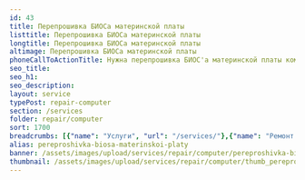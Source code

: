 ```yaml
---
id: 43
title: Перепрошивка БИОСа материнской платы
listtitle: Перепрошивка БИОСа материнской платы
longtitle: Перепрошивка БИОСа материнской платы
altimage: Перепрошивка БИОСа материнской платы
phoneCallToActionTitle: Нужна перепрошивка БИОС'а материнской платы компьютера? Звоните!
seo_title: 
seo_h1: 
seo_description: 
layout: service
typePost: repair-computer
section: /services
folder: repair/computer
sort: 1700
breadcrumbs: [{"name": "Услуги", "url": "/services/"},{"name": "Ремонт устройств", "url": "/services/repair/"},{"name": "Компьютер", "url": "/services/repair/computer/"}]
alias: pereproshivka-biosa-materinskoi-platy
banner: /assets/images/upload/services/repair/computer/pereproshivka-biosa-materinskoi-platy.jpg
thumbnail: /assets/images/upload/services/repair/computer/thumb_pereproshivka-biosa-materinskoi-platy.jpg
---
```

